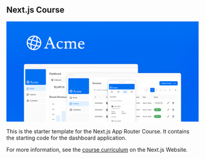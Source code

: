 ## Next.js Course 

![App Image](https://github.com/Sciederrick/nextjs-demo/blob/main/app/opengraph-image.png)

This is the starter template for the Next.js App Router Course. It contains the starting code for the dashboard application.

For more information, see the [course curriculum](https://nextjs.org/learn) on the Next.js Website.
